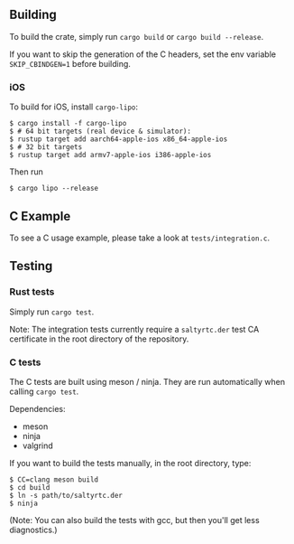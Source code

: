 ## Building

To build the crate, simply run `cargo build` or `cargo build --release`.

If you want to skip the generation of the C headers, set the env variable
`SKIP_CBINDGEN=1` before building.

### iOS

To build for iOS, install `cargo-lipo`:

    $ cargo install -f cargo-lipo
    $ # 64 bit targets (real device & simulator):
    $ rustup target add aarch64-apple-ios x86_64-apple-ios
    $ # 32 bit targets
    $ rustup target add armv7-apple-ios i386-apple-ios

Then run

    $ cargo lipo --release


## C Example

To see a C usage example, please take a look at `tests/integration.c`.


## Testing

### Rust tests

Simply run `cargo test`.

Note: The integration tests currently require a `saltyrtc.der` test CA
certificate in the root directory of the repository.

### C tests

The C tests are built using meson / ninja. They are run automatically when
calling `cargo test`.

Dependencies:

- meson
- ninja
- valgrind

If you want to build the tests manually, in the root directory, type:

    $ CC=clang meson build
    $ cd build
    $ ln -s path/to/saltyrtc.der
    $ ninja

(Note: You can also build the tests with gcc, but then you'll get less diagnostics.)
